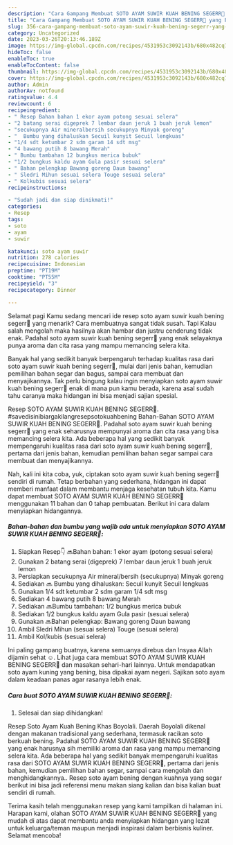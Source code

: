```yaml
---
description: "Cara Gampang Membuat SOTO AYAM SUWIR KUAH BENING SEGERR🍲 yang Enak, Buat Buka Puasa Lezat"
title: "Cara Gampang Membuat SOTO AYAM SUWIR KUAH BENING SEGERR🍲 yang Enak, Buat Buka Puasa Lezat"
slug: 356-cara-gampang-membuat-soto-ayam-suwir-kuah-bening-segerr-yang-enak-buat-buka-puasa-lezat
category: Uncategorized
date: 2023-03-26T20:13:46.189Z
image: https://img-global.cpcdn.com/recipes/4531953c3092143b/680x482cq70/soto-ayam-suwir-kuah-bening-segerr-foto-resep-utama.jpg
hideToc: false
enableToc: true
enableTocContent: false
thumbnail: https://img-global.cpcdn.com/recipes/4531953c3092143b/680x482cq70/soto-ayam-suwir-kuah-bening-segerr-foto-resep-utama.jpg
cover: https://img-global.cpcdn.com/recipes/4531953c3092143b/680x482cq70/soto-ayam-suwir-kuah-bening-segerr-foto-resep-utama.jpg
author: Admin
authorAv: notfound
ratingvalue: 4.4
reviewcount: 6
recipeingredient:
- " Resep Bahan bahan 1 ekor ayam potong sesuai selera"
- "2 batang serai digeprek 7 lembar daun jeruk 1 buah jeruk lemon"
- "secukupnya Air mineralbersih secukupnya Minyak goreng"
- "  Bumbu yang dihaluskan Secuil kunyit Secuil lengkuas"
- "1/4 sdt ketumbar 2 sdm garam 14 sdt msg"
- "4 bawang putih 8 bawang Merah"
- " Bumbu tambahan 12 bungkus merica bubuk"
- "1/2 bungkus kaldu ayam Gula pasir sesuai selera"
- " Bahan pelengkap Bawang goreng Daun bawang"
- " Sledri Mihun sesuai selera Touge sesuai selera"
- " Kolkubis sesuai selera"
recipeinstructions:

- "Sudah jadi dan siap dinikmati!"
categories:
- Resep
tags:
- soto
- ayam
- suwir

katakunci: soto ayam suwir 
nutrition: 278 calories
recipecuisine: Indonesian
preptime: "PT19M"
cooktime: "PT55M"
recipeyield: "3"
recipecategory: Dinner

---
```



Selamat pagi Kamu sedang mencari ide resep soto ayam suwir kuah bening segerr🍲 yang menarik? Cara membuatnya sangat tidak susah. Tapi Kalau salah mengolah maka hasilnya akan hambar dan justru cenderung tidak enak. Padahal soto ayam suwir kuah bening segerr🍲 yang enak selayaknya punya aroma dan cita rasa yang mampu memancing selera kita.


Banyak hal yang sedikit banyak berpengaruh terhadap kualitas rasa dari soto ayam suwir kuah bening segerr🍲, mulai dari jenis bahan, kemudian pemilihan bahan segar dan bagus, sampai cara membuat dan menyajikannya. Tak perlu bingung kalau ingin menyiapkan soto ayam suwir kuah bening segerr🍲 enak di mana pun kamu berada, karena asal sudah tahu caranya maka hidangan ini bisa menjadi sajian spesial.

Resep SOTO AYAM SUWIR KUAH BENING SEGERR🍲. #savedisinibiargakilangresepsotokuahbening Bahan-Bahan SOTO AYAM SUWIR KUAH BENING SEGERR🍲. Padahal soto ayam suwir kuah bening segerr🍲 yang enak seharusnya mempunyai aroma dan cita rasa yang bisa memancing selera kita. Ada beberapa hal yang sedikit banyak mempengaruhi kualitas rasa dari soto ayam suwir kuah bening segerr🍲, pertama dari jenis bahan, kemudian pemilihan bahan segar sampai cara membuat dan menyajikannya.


Nah, kali ini kita coba, yuk, ciptakan soto ayam suwir kuah bening segerr🍲 sendiri di rumah. Tetap berbahan yang sederhana, hidangan ini dapat memberi manfaat dalam membantu menjaga kesehatan tubuh kita. Kamu dapat membuat SOTO AYAM SUWIR KUAH BENING SEGERR🍲 menggunakan 11 bahan dan 0 tahap pembuatan. Berikut ini cara dalam menyiapkan hidangannya.

<!--inarticleads1-->

##### Bahan-bahan dan bumbu yang wajib ada untuk menyiapkan SOTO AYAM SUWIR KUAH BENING SEGERR🍲:

1. Siapkan  Resep👇 🔜Bahan bahan: 1 ekor ayam (potong sesuai selera)
1. Gunakan 2 batang serai (digeprek) 7 lembar daun jeruk 1 buah jeruk lemon
1. Persiapkan secukupnya Air mineral/bersih (secukupnya) Minyak goreng
1. Sediakan  🔜 Bumbu yang dihaluskan: Secuil kunyit Secuil lengkuas
1. Gunakan 1/4 sdt ketumbar 2 sdm garam 1/4 sdt msg
1. Sediakan 4 bawang putih 8 bawang Merah
1. Sediakan  🔜Bumbu tambahan: 1/2 bungkus merica bubuk
1. Sediakan 1/2 bungkus kaldu ayam Gula pasir (sesuai selera)
1. Gunakan  🔜Bahan pelengkap: Bawang goreng Daun bawang
1. Ambil  Sledri Mihun (sesuai selera) Touge (sesuai selera)
1. Ambil  Kol/kubis (sesuai selera)


Ini paling gampang buatnya, karena semuanya direbus dan Insyaa Allah dijamin sehat ☺️. Lihat juga cara membuat SOTO AYAM SUWIR KUAH BENING SEGERR🍲 dan masakan sehari-hari lainnya. Untuk mendapatkan soto ayam kuning yang bening, bisa dipakai ayam negeri. Sajikan soto ayam dalam keadaan panas agar rasanya lebih enak. 

<!--inarticleads2-->

##### Cara buat SOTO AYAM SUWIR KUAH BENING SEGERR🍲:


1. Selesai dan siap dihidangkan!

Resep Soto Ayam Kuah Bening Khas Boyolali. Daerah Boyolali dikenal dengan makanan tradisional yang sederhana, termasuk racikan soto berkuah bening. Padahal SOTO AYAM SUWIR KUAH BENING SEGERR🍲 yang enak harusnya sih memiliki aroma dan rasa yang mampu memancing selera kita. Ada beberapa hal yang sedikit banyak mempengaruhi kualitas rasa dari SOTO AYAM SUWIR KUAH BENING SEGERR🍲, pertama dari jenis bahan, kemudian pemilihan bahan segar, sampai cara mengolah dan menghidangkannya.. Resep soto ayam bening dengan kuahnya yang segar berikut ini bisa jadi referensi menu makan siang kalian dan bisa kalian buat sendiri di rumah. 

Terima kasih telah menggunakan resep yang kami tampilkan di halaman ini. Harapan kami, olahan SOTO AYAM SUWIR KUAH BENING SEGERR🍲 yang mudah di atas dapat membantu anda menyiapkan hidangan yang lezat untuk keluarga/teman maupun menjadi inspirasi dalam berbisnis kuliner. Selamat mencoba!
